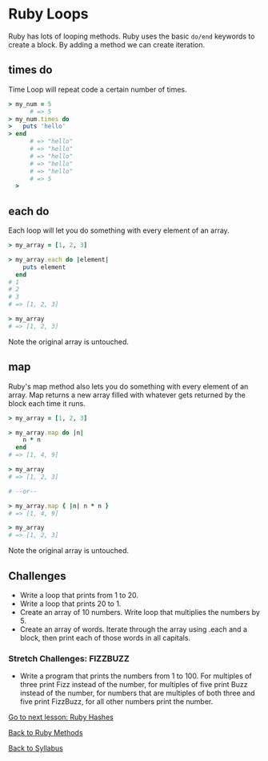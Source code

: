 # Ruby Loops

Ruby has lots of looping methods. Ruby uses the basic `do/end` keywords to create a block. By adding a method we can create iteration.

## times do

Time Loop will repeat code a certain number of times.

```RUBY
> my_num = 5   
      # => 5
> my_num.times do
>   puts 'hello'
> end
      # => "hello"
      # => "hello"
      # => "hello"
      # => "hello"
      # => "hello"
      # => 5
  >
```

## each do

Each loop will let you do something with every element of an array.

```RUBY
> my_array = [1, 2, 3]

> my_array.each do |element|
    puts element
  end
# 1
# 2
# 3
# => [1, 2, 3]

> my_array   
# => [1, 2, 3]
````
Note the original array is untouched.

## map

Ruby's map method also lets you do something with every element of an array. Map returns a new array filled with whatever gets returned by the block each time it runs.

````RUBY
> my_array = [1, 2, 3]

> my_array.map do |n|
    n * n
  end
# => [1, 4, 9]

> my_array
# => [1, 2, 3]

# --or--

> my_array.map { |n| n * n }
# => [1, 4, 9]

> my_array                   
# => [1, 2, 3]
````
Note the original array is untouched.


## Challenges

- Write a loop that prints from 1 to 20.
- Write a loop that prints 20 to 1.
- Create an array of 10 numbers. Write loop that multiplies the numbers by 5.
- Create an array of words. Iterate through the array using .each and a block, then print each of those words in all capitals.

### Stretch Challenges: FIZZBUZZ
- Write a program that prints the numbers from 1 to 100. For multiples of three print Fizz instead of the number, for multiples of five print Buzz instead of the number, for numbers that are multiples of both three and five print FizzBuzz, for all other numbers print the number.

[Go to next lesson: Ruby Hashes](./hashes.md)

[Back to Ruby Methods](./methods.md)

[Back to Syllabus](../README.md)
